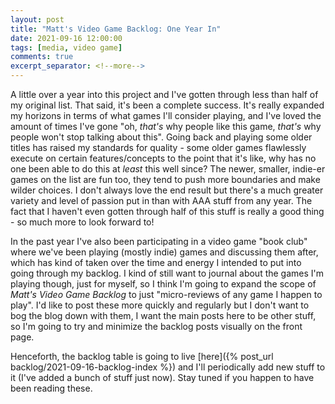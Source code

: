 ```yaml
---
layout: post
title: "Matt's Video Game Backlog: One Year In"
date: 2021-09-16 12:00:00
tags: [media, video game]
comments: true
excerpt_separator: <!--more-->
---
```


A little over a year into this project and I've gotten through less than half of my original list. That said, it's been a complete success. It's really expanded my horizons in terms of what games I'll consider playing, and I've loved the amount of times I've gone "oh, _that's_ why people like this game, _that's_ why people won't stop talking about this". Going back and playing some older titles has raised my standards for quality - some older games flawlessly execute on certain features/concepts to the point that it's like, why has no one been able to do this at _least_ this well since? The newer, smaller, indie-er games on the list are fun too, they tend to push more boundaries and make wilder choices. I don't always love the end result but there's a much greater variety and level of passion put in than with AAA stuff from any year. The fact that I haven't even gotten through half of this stuff is really a good thing - so much more to look forward to!

In the past year I've also been participating in a video game "book club" where we've been playing (mostly indie) games and discussing them after, which has kind of taken over the time and energy I intended to put into going through my backlog. I kind of still want to journal about the games I'm playing though, just for myself, so I think I'm going to expand the scope of _Matt's Video Game Backlog_ to just "micro-reviews of any game I happen to play". I'd like to post these more quickly and regularly but I don't want to bog the blog down with them, I want the main posts here to be other stuff, so I'm going to try and minimize the backlog posts visually on the front page.

Henceforth, the backlog table is going to live [here]({% post_url backlog/2021-09-16-backlog-index %}) and I'll periodically add new stuff to it (I've added a bunch of stuff just now). Stay tuned if you happen to have been reading these.
